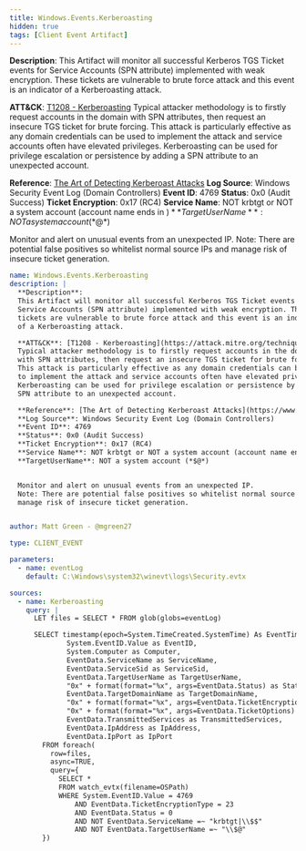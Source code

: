 ```yaml
---
title: Windows.Events.Kerberoasting
hidden: true
tags: [Client Event Artifact]
---
```


**Description**:
This Artifact will monitor all successful Kerberos TGS Ticket events for
Service Accounts (SPN attribute) implemented with weak encryption. These
tickets are vulnerable to brute force attack and this event is an indicator
of a Kerberoasting attack.

**ATT&CK**: [T1208 - Kerberoasting](https://attack.mitre.org/techniques/T1208/)
Typical attacker methodology is to firstly request accounts in the domain
with SPN attributes, then request an insecure TGS ticket for brute forcing.
This attack is particularly effective as any domain credentials can be used
to implement the attack and service accounts often have elevated privileges.
Kerberoasting can be used for privilege escalation or persistence by adding a
SPN attribute to an unexpected account.

**Reference**: [The Art of Detecting Kerberoast Attacks](https://www.trustedsec.com/2018/05/art_of_kerberoast/)
**Log Source**: Windows Security Event Log (Domain Controllers)
**Event ID**: 4769
**Status**: 0x0 (Audit Success)
**Ticket Encryption**: 0x17 (RC4)
**Service Name**: NOT krbtgt or NOT a system account (account name ends in $)
**TargetUserName**: NOT a system account (*$@*)


Monitor and alert on unusual events from an unexpected IP.
Note: There are potential false positives so whitelist normal source IPs and
manage risk of insecure ticket generation.


```yaml
name: Windows.Events.Kerberoasting
description: |
  **Description**:
  This Artifact will monitor all successful Kerberos TGS Ticket events for
  Service Accounts (SPN attribute) implemented with weak encryption. These
  tickets are vulnerable to brute force attack and this event is an indicator
  of a Kerberoasting attack.

  **ATT&CK**: [T1208 - Kerberoasting](https://attack.mitre.org/techniques/T1208/)
  Typical attacker methodology is to firstly request accounts in the domain
  with SPN attributes, then request an insecure TGS ticket for brute forcing.
  This attack is particularly effective as any domain credentials can be used
  to implement the attack and service accounts often have elevated privileges.
  Kerberoasting can be used for privilege escalation or persistence by adding a
  SPN attribute to an unexpected account.

  **Reference**: [The Art of Detecting Kerberoast Attacks](https://www.trustedsec.com/2018/05/art_of_kerberoast/)
  **Log Source**: Windows Security Event Log (Domain Controllers)
  **Event ID**: 4769
  **Status**: 0x0 (Audit Success)
  **Ticket Encryption**: 0x17 (RC4)
  **Service Name**: NOT krbtgt or NOT a system account (account name ends in $)
  **TargetUserName**: NOT a system account (*$@*)


  Monitor and alert on unusual events from an unexpected IP.
  Note: There are potential false positives so whitelist normal source IPs and
  manage risk of insecure ticket generation.


author: Matt Green - @mgreen27

type: CLIENT_EVENT

parameters:
  - name: eventLog
    default: C:\Windows\system32\winevt\logs\Security.evtx

sources:
  - name: Kerberoasting
    query: |
      LET files = SELECT * FROM glob(globs=eventLog)

      SELECT timestamp(epoch=System.TimeCreated.SystemTime) As EventTime,
              System.EventID.Value as EventID,
              System.Computer as Computer,
              EventData.ServiceName as ServiceName,
              EventData.ServiceSid as ServiceSid,
              EventData.TargetUserName as TargetUserName,
              "0x" + format(format="%x", args=EventData.Status) as Status,
              EventData.TargetDomainName as TargetDomainName,
              "0x" + format(format="%x", args=EventData.TicketEncryptionType) as TicketEncryptionType,
              "0x" + format(format="%x", args=EventData.TicketOptions) as TicketOptions,
              EventData.TransmittedServices as TransmittedServices,
              EventData.IpAddress as IpAddress,
              EventData.IpPort as IpPort
        FROM foreach(
          row=files,
          async=TRUE,
          query={
            SELECT *
            FROM watch_evtx(filename=OSPath)
            WHERE System.EventID.Value = 4769
                AND EventData.TicketEncryptionType = 23
                AND EventData.Status = 0
                AND NOT EventData.ServiceName =~ "krbtgt|\\$$"
                AND NOT EventData.TargetUserName =~ "\\$@"
        })

```
